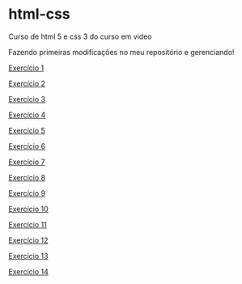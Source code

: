# html-css
 Curso de html 5 e css 3 do curso em video

 Fazendo primeiras modificações no meu repositório e gerenciando!

 <a href="https://viniasilva.github.io/html-css/exercicios/mod01/ex001">Exercício 1</a>

<a href="https://viniasilva.github.io/html-css/exercicios/mod01/ex002">Exercício 2</a>

<a href="https://viniasilva.github.io/html-css/exercicios/mod01/ex003">Exercício 3</a>

<a href="https://viniasilva.github.io/html-css/exercicios/mod01/ex004">Exercício 4</a>

<a href="https://viniasilva.github.io/html-css/exercicios/mod01/ex005">Exercício 5</a>

<a href="https://viniasilva.github.io/html-css/exercicios/mod01/ex006">Exercício 6</a>

<a href="https://viniasilva.github.io/html-css/exercicios/mod01/ex007">Exercício 7</a>

<a href="https://viniasilva.github.io/html-css/exercicios/mod01/ex008">Exercício 8</a>

<a href="https://viniasilva.github.io/html-css/exercicios/mod01/ex009">Exercício 9</a>

<a href="https://viniasilva.github.io/html-css/exercicios/mod01/ex0010">Exercício 10</a>

<a href="https://viniasilva.github.io/html-css/exercicios/mod01/ex0011">Exercício 11</a>

<a href="https://viniasilva.github.io/html-css/exercicios/mod01/ex0012">Exercício 12</a>

<a href="https://viniasilva.github.io/html-css/exercicios/mod01/ex0013">Exercício 13</a>

<a href="https://viniasilva.github.io/html-css/exercicios/mod01/ex0014">Exercício 14</a>